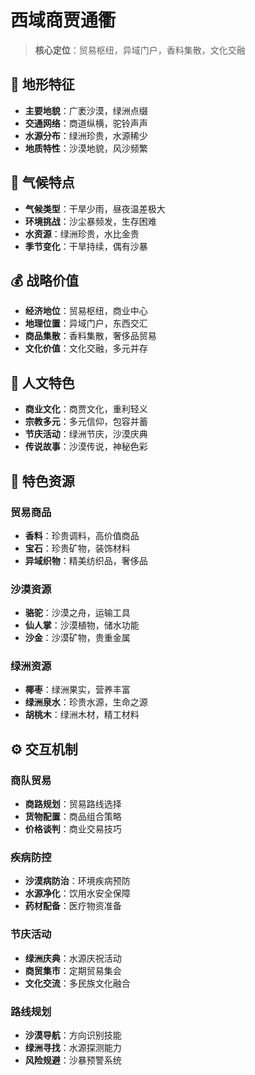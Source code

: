 # 西域商贾通衢

> **核心定位**：贸易枢纽，异域门户，香料集散，文化交融

## 🐪 地形特征
- **主要地貌**：广袤沙漠，绿洲点缀
- **交通网络**：商道纵横，驼铃声声
- **水源分布**：绿洲珍贵，水源稀少
- **地质特性**：沙漠地貌，风沙频繁

## 🌵 气候特点
- **气候类型**：干旱少雨，昼夜温差极大
- **环境挑战**：沙尘暴频发，生存困难
- **水资源**：绿洲珍贵，水比金贵
- **季节变化**：干旱持续，偶有沙暴

## 💰 战略价值
- **经济地位**：贸易枢纽，商业中心
- **地理位置**：异域门户，东西交汇
- **商品集散**：香料集散，奢侈品贸易
- **文化价值**：文化交融，多元并存

## 🕌 人文特色
- **商业文化**：商贾文化，重利轻义
- **宗教多元**：多元信仰，包容并蓄
- **节庆活动**：绿洲节庆，沙漠庆典
- **传说故事**：沙漠传说，神秘色彩

## 💎 特色资源
### 贸易商品
- **香料**：珍贵调料，高价值商品
- **宝石**：珍贵矿物，装饰材料
- **异域织物**：精美纺织品，奢侈品

### 沙漠资源
- **骆驼**：沙漠之舟，运输工具
- **仙人掌**：沙漠植物，储水功能
- **沙金**：沙漠矿物，贵重金属

### 绿洲资源
- **椰枣**：绿洲果实，营养丰富
- **绿洲泉水**：珍贵水源，生命之源
- **胡桃木**：绿洲木材，精工材料

## ⚙️ 交互机制
### 商队贸易
- **商路规划**：贸易路线选择
- **货物配置**：商品组合策略
- **价格谈判**：商业交易技巧

### 疾病防控
- **沙漠病防治**：环境疾病预防
- **水源净化**：饮用水安全保障
- **药材配备**：医疗物资准备

### 节庆活动
- **绿洲庆典**：水源庆祝活动
- **商贸集市**：定期贸易集会
- **文化交流**：多民族文化融合

### 路线规划
- **沙漠导航**：方向识别技能
- **绿洲寻找**：水源探测能力
- **风险规避**：沙暴预警系统